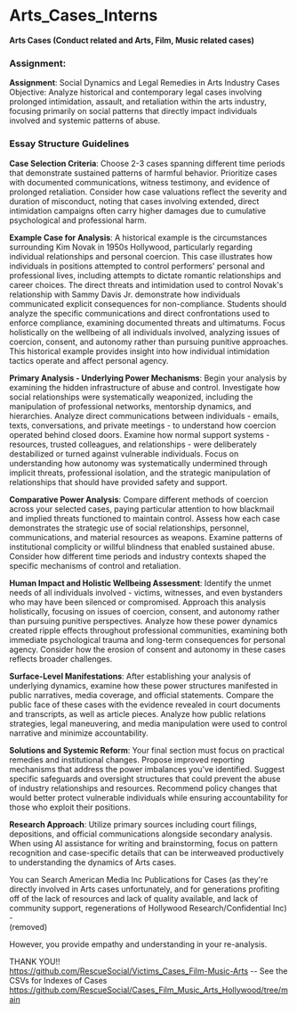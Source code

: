 # Arts_Cases_Interns
<b>Arts Cases (Conduct related and Arts, Film, Music related cases)</b> 

### Assignment:
<b> Assignment</b>: Social Dynamics and Legal Remedies in Arts Industry Cases<br>
Objective: Analyze historical and contemporary legal cases involving prolonged intimidation, assault, and retaliation within the arts industry, focusing primarily on social patterns that directly impact individuals involved and systemic patterns of abuse.

### Essay Structure Guidelines
<b>Case Selection Criteria</b>: Choose 2-3 cases spanning different time periods that demonstrate sustained patterns of harmful behavior. Prioritize cases with documented communications, witness testimony, and evidence of prolonged retaliation. Consider how case valuations reflect the severity and duration of misconduct, noting that cases involving extended, direct intimidation campaigns often carry higher damages due to cumulative psychological and professional harm.

<b>Example Case for Analysis</b>: A historical example is the circumstances surrounding Kim Novak in 1950s Hollywood, particularly regarding individual relationships and personal coercion. This case illustrates how individuals in positions attempted to control performers' personal and professional lives, including attempts to dictate romantic relationships and career choices. The direct threats and intimidation used to control Novak's relationship with Sammy Davis Jr. demonstrate how individuals communicated explicit consequences for non-compliance. Students should analyze the specific communications and direct confrontations used to enforce compliance, examining documented threats and ultimatums. Focus holistically on the wellbeing of all individuals involved, analyzing issues of coercion, consent, and autonomy rather than pursuing punitive approaches. This historical example provides insight into how individual intimidation tactics operate and affect personal agency.

<b>Primary Analysis - Underlying Power Mechanisms</b>: Begin your analysis by examining the hidden infrastructure of abuse and control. Investigate how social relationships were systematically weaponized, including the manipulation of professional networks, mentorship dynamics, and hierarchies. Analyze direct communications between individuals - emails, texts, conversations, and private meetings - to understand how coercion operated behind closed doors. Examine how normal support systems - resources, trusted colleagues, and relationships - were deliberately destabilized or turned against vulnerable individuals. Focus on understanding how autonomy was systematically undermined through implicit threats, professional isolation, and the strategic manipulation of relationships that should have provided safety and support.

<b>Comparative Power Analysis</b>: Compare different methods of coercion across your selected cases, paying particular attention to how blackmail and implied threats functioned to maintain control. Assess how each case demonstrates the strategic use of social relationships, personnel, communications, and material resources as weapons. Examine patterns of institutional complicity or willful blindness that enabled sustained abuse. Consider how different time periods and industry contexts shaped the specific mechanisms of control and retaliation.

<b>Human Impact and Holistic Wellbeing Assessment</b>: Identify the unmet needs of all individuals involved - victims, witnesses, and even bystanders who may have been silenced or compromised. Approach this analysis holistically, focusing on issues of coercion, consent, and autonomy rather than pursuing punitive perspectives. Analyze how these power dynamics created ripple effects throughout professional communities, examining both immediate psychological trauma and long-term consequences for personal agency. Consider how the erosion of consent and autonomy in these cases reflects broader challenges.

<b>Surface-Level Manifestations</b>: After establishing your analysis of underlying dynamics, examine how these power structures manifested in public narratives, media coverage, and official statements. Compare the public face of these cases with the evidence revealed in court documents and transcripts, as well as article pieces. Analyze how public relations strategies, legal maneuvering, and media manipulation were used to control narrative and minimize accountability.

<b>Solutions and Systemic Reform</b>: Your final section must focus on practical remedies and institutional changes. Propose improved reporting mechanisms that address the power imbalances you've identified. Suggest specific safeguards and oversight structures that could prevent the abuse of industry relationships and resources. Recommend policy changes that would better protect vulnerable individuals while ensuring accountability for those who exploit their positions.

<b>Research Approach</b>: Utilize primary sources including court filings, depositions, and official communications alongside secondary analysis. When using AI assistance for writing and brainstorming, focus on pattern recognition and case-specific details that can be interweaved productively to understanding the dynamics of Arts cases.

You can Search American Media Inc Publications for Cases (as they're directly involved in Arts cases unfortunately, and for generations profiting off of the lack of resources and lack of quality available, and lack of community support, regenerations of Hollywood Research/Confidential Inc) -<br>
(removed)

However, you provide empathy and understanding in your re-analysis.

THANK YOU!!<br>
https://github.com/RescueSocial/Victims_Cases_Film-Music-Arts -- See the CSVs for Indexes of Cases <br>
https://github.com/RescueSocial/Cases_Film_Music_Arts_Hollywood/tree/main
